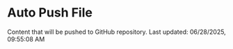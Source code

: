 # Auto Push File

Content that will be pushed to GitHub repository.
Last updated: 06/28/2025, 09:55:08 AM